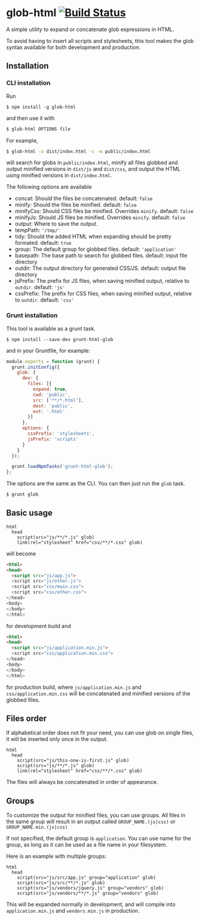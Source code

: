 # glob-html [![Build Status](https://travis-ci.org/claudetech/node-glob-html.svg?branch=master)](https://travis-ci.org/claudetech/node-glob-html)

A simple utility to expand or concatenate
glob expressions in HTML.

To avoid having to insert all scripts and stylesheets,
this tool makes the glob syntax available for both
development and production.

## Installation

### CLI installation

Run

```
$ npm install -g glob-html
```

and then use it with

```sh
$ glob-html OPTIONS file
```

For example,

```sh
$ glob-html -o dist/index.html -c -m public/index.html
```

will search for globs in `public/index.html`,
minify all files globbed and output minified versions
in `dist/js` and `dist/css`, and output the
HTML using minified versions in `dist/index.html`.

The following options are available

* concat: Should the files be concatenated. default: `false`
* minify: Should the files be minified. default: `false`
* minifyCss: Should CSS files be minified. Overrides `minify`. default: `false`
* minifyJs: Should JS files be minified. Overrides `minify`. default: `false`
* output: Where to save the output.
* tempPath: `'/tmp/'`
* tidy: Should the added HTML when expanding should be pretty formated. default: `true`
* group: The default group for globbed files. default: `'application'`
* basepath: The base path to search for globbed files. default: input file directory
* outdir: The output directory for generated CSS/JS. default: output file directory
* jsPrefix: The prefix for JS files, when saving minified output, relative to `outdir`. default: `'js'`
* cssPrefix: The prefix for CSS files, when saving minified output, relative to `outdir`. default: `'css'`

### Grunt installation

This tool is available as a grunt task.

```
$ npm install --save-dev grunt-html-glob
```

and in your Gruntfile, for example:

```javascript
module.exports = function (grunt) {
  grunt.initConfig({
    glob: {
      dev: {
        files: [{
          expand: true,
          cwd: 'public',
          src: ['**/*.html'],
          dest: 'public',
          ext: '.html'
        }]
      },
      options: {
        cssPrefix: 'stylesheets',
        jsPrefix: 'scripts'
      }
    }
  });

  grunt.loadNpmTasks('grunt-html-glob');
};
```

The options are the same as the CLI.
You can then just run the `glob` task.

```sh
$ grunt glob
```

## Basic usage

```slim
html
  head
    script(src="js/**/*.js" glob)
    link(rel="stylesheet" href="css/**/*.css" glob)
```

will become

```html
<html>
<head>
  <script src="js/app.js">
  <script src="js/other.js">
  <script src="css/main.css">
  <script src="css/other.css">
</head>
<body>
</body>
</html>
```

for development build and

```html
<html>
<head>
  <script src="js/application.min.js">
  <script src="css/application.min.css">
</head>
<body>
</body>
</html>
```

for production build, where `js/application.min.js` and
`css/application.min.css` will be concatenated and
minified versions of the globbed files.

## Files order

If alphabetical order does not fit your need, you can
use glob on single files, it will be inserted only once in the output.

```slim
html
  head
    script(src="js/this-one-is-first.js" glob)
    script(src="js/**/*.js" glob)
    link(rel="stylesheet" href="css/**/*.css" glob)
```

The files will always be concatenated in order of appearance.

## Groups

To customize the output for minified files, you can use groups.
All files in the same group will result in an output
called `GROUP_NAME.(js|css)` or `GROUP_NAME.min.(js|css)`

If not specified, the default group is `application`.
You can use name for the group, as long as it can be used as a file
name in your filesystem.

Here is an example with multiple groups:

```slim
html
  head
    script(src="js/src/app.js" group="application" glob)
    script(src="js/src/**/*.js" glob)
    script(src="js/vendors/jquery.js" group="vendors" glob)
    script(src="js/vendors/**/*.js" group="vendors" glob)
```

This will be expanded normally in development,
and will compile into `application.min.js` and `vendors.min.js`
in production.
